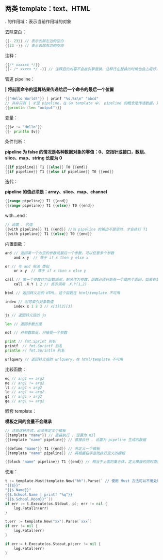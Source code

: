 ## 两类 template：text、HTML

. 的作用域：表示当前作用域的对象

去除空白：

```go
{{- 23}} // 表示去除左边的空白
{{23 -}} // 表示去除右边的空白
```

注释：

```go
{{/* xxxxxx */}}
{{- /* xxxxx */ -}} // 注释后的内容不会被引擎替换，注释行在替换的时候也会占用行，所以应该去除前缀和后缀空白，否则会多一空行。
```

管道 pipeline：

**| 将前面命令的运算结果传递给后一个命令的最后一个位置**

```go
{{"Hello World!"}} | prinf "%s,%s\n" "abcd"
// 并非只有 | 才是 pipeline，在 Go template 中， pipeline 的概念是传递数据，只要能产生数据都是 pipeline
{{println (len "output")}}
```

变量：

```go
{{$v := "Hello"}}
{{- println $v}}
```

条件判断：

**pipeline 为 false 的情况是各种数据对象的零值：0、空指针或接口，数组、slice、map、string 长度为 0**

```go
{{if pipeline}} T1 {{else}} T0 {{end}}
{{if pipeline}} T1 {{else if pipeline}} T0 {{end}}
```

迭代：

**pipeline 的值必须是：array、slice、map、channel**

```go
{{range pipeline}} T1 {{end}}
{{range pipeline}} T1 {{else}} T0 {{end}}
```

with...end：

```go
// 设置 . 的值
{{with pipeline}} T1 {{end}} //当 pipeline 的输出不是空时，才会执行 T1
{{with pipeline}} T1 {{else}} T0 {{end}}
```

内置函数：

```go
and // 返回第一个为空的参数或最后一个参数，可以任意多个参数
	and x y  // 等于 if x then y else x

or // 与 and 用法 类似
	or x y  // 等于 if x then x else y

call // 第一个参数作为函数调用，剩余作为参数，函数必须只能有一个或两个返回，如果有第二个返回值，则必须是 error 类型
	call .X.Y 1 2 // 表示调用 .X.Y(1,2)

html // 返回转义后的 HTML，这个函数在 html/template 不可用

index // 对可索引对象取值
	index x 1 2 3 // x[1][2][3]

js // 返回转义后的 js

len // 返回参数长度

not // 对参数取反，只接受一个参数

print // fmt.Sprint 别名
printf  // fmt.Sprintf 别名
println // fmt.Sprintln 别名

urlquery // 返回转义后的 urlquery，在 html/template 不可用
```

比较函数：

```go
eq // arg1 == arg2
ne // arg1 != arg2
lt // arg1 < arg2
le // arg1 <= arg2
gt // arg1 > arg2
ge // arg1 >= arg2
```

嵌套 template：

**模板之间的变量不会继承**

```go
// 注意这种方式，必须先定义个模板
{{template "name"}} // 直接执行 . 设置为 nil
{{template "name" pipeline}} // 直接执行 . 设置为 pipeline 生成的数据

{{define "name"}} T1 {{end}} // 先定义一个模板
{{template "name" pipeline}} // 再根据名字查找执行定义的模板

{{block "name" pipeline}} T1 {{end}} // 相当于上面的集合体，定义模板的同时直接执行
```



使用：

```go
t := template.Must(template.New("hh").Parse(` // 使用 Must 方法可以不用处理 New 的 err
"{{$}}"
"{{$.Name}}"
{{$.School.Name | printf "%q"}}
"{{$.School.Room}}"`))
if err := t.Execute(os.Stdout, p); err != nil {
    log.Fatalln(err)
}

t,err := template.New("xx").Parse(`xxx`)
if err != nil {
    log.Fatal(err)
}

if err:= t.Execute(os.Stdout,p);err != nil {
    log.Fatal(err)
}
```

